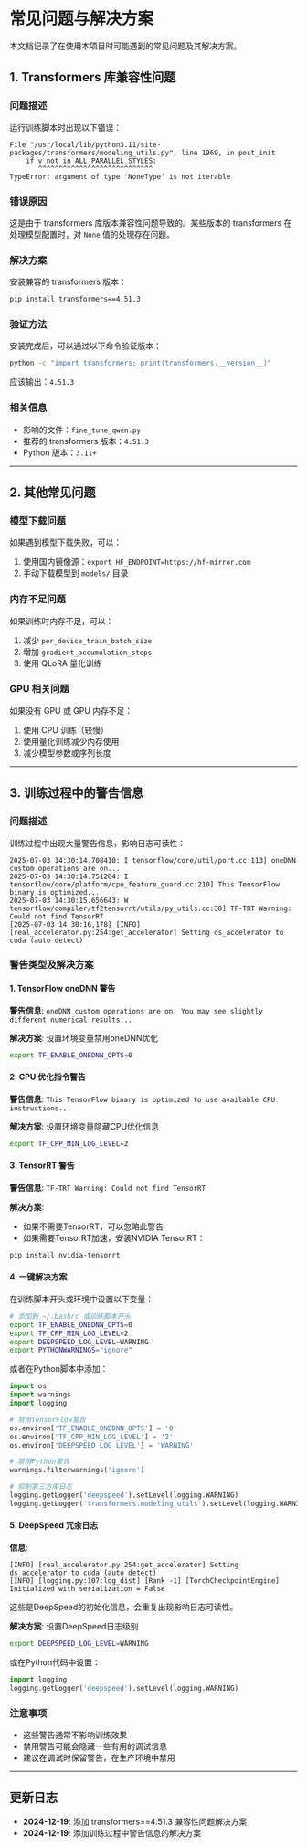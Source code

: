 # 常见问题与解决方案

本文档记录了在使用本项目时可能遇到的常见问题及其解决方案。

## 1. Transformers 库兼容性问题

### 问题描述
运行训练脚本时出现以下错误：

```
File "/usr/local/lib/python3.11/site-packages/transformers/modeling_utils.py", line 1969, in post_init
    if v not in ALL_PARALLEL_STYLES:
       ^^^^^^^^^^^^^^^^^^^^^^^^^^^^
TypeError: argument of type 'NoneType' is not iterable
```

### 错误原因
这是由于 transformers 库版本兼容性问题导致的。某些版本的 transformers 在处理模型配置时，对 `None` 值的处理存在问题。

### 解决方案
安装兼容的 transformers 版本：

```bash
pip install transformers==4.51.3
```

### 验证方法
安装完成后，可以通过以下命令验证版本：

```bash
python -c "import transformers; print(transformers.__version__)"
```

应该输出：`4.51.3`

### 相关信息
- 影响的文件：`fine_tune_qwen.py`
- 推荐的 transformers 版本：`4.51.3`
- Python 版本：`3.11+`

---

## 2. 其他常见问题

### 模型下载问题
如果遇到模型下载失败，可以：
1. 使用国内镜像源：`export HF_ENDPOINT=https://hf-mirror.com`
2. 手动下载模型到 `models/` 目录

### 内存不足问题
如果训练时内存不足，可以：
1. 减少 `per_device_train_batch_size`
2. 增加 `gradient_accumulation_steps`
3. 使用 QLoRA 量化训练

### GPU 相关问题
如果没有 GPU 或 GPU 内存不足：
1. 使用 CPU 训练（较慢）
2. 使用量化训练减少内存使用
3. 减少模型参数或序列长度

---

## 3. 训练过程中的警告信息

### 问题描述
训练过程中出现大量警告信息，影响日志可读性：

```
2025-07-03 14:30:14.708410: I tensorflow/core/util/port.cc:113] oneDNN custom operations are on...
2025-07-03 14:30:14.751284: I tensorflow/core/platform/cpu_feature_guard.cc:210] This TensorFlow binary is optimized...
2025-07-03 14:30:15.656643: W tensorflow/compiler/tf2tensorrt/utils/py_utils.cc:38] TF-TRT Warning: Could not find TensorRT
[2025-07-03 14:30:16,178] [INFO] [real_accelerator.py:254:get_accelerator] Setting ds_accelerator to cuda (auto detect)
```

### 警告类型及解决方案

#### 1. TensorFlow oneDNN 警告
**警告信息**: `oneDNN custom operations are on. You may see slightly different numerical results...`

**解决方案**: 设置环境变量禁用oneDNN优化
```bash
export TF_ENABLE_ONEDNN_OPTS=0
```

#### 2. CPU 优化指令警告
**警告信息**: `This TensorFlow binary is optimized to use available CPU instructions...`

**解决方案**: 设置环境变量隐藏CPU优化信息
```bash
export TF_CPP_MIN_LOG_LEVEL=2
```

#### 3. TensorRT 警告
**警告信息**: `TF-TRT Warning: Could not find TensorRT`

**解决方案**: 
- 如果不需要TensorRT，可以忽略此警告
- 如果需要TensorRT加速，安装NVIDIA TensorRT：
```bash
pip install nvidia-tensorrt
```

#### 4. 一键解决方案
在训练脚本开头或环境中设置以下变量：

```bash
# 添加到 ~/.bashrc 或训练脚本开头
export TF_ENABLE_ONEDNN_OPTS=0
export TF_CPP_MIN_LOG_LEVEL=2
export DEEPSPEED_LOG_LEVEL=WARNING
export PYTHONWARNINGS="ignore"
```

或者在Python脚本中添加：
```python
import os
import warnings
import logging

# 禁用TensorFlow警告
os.environ['TF_ENABLE_ONEDNN_OPTS'] = '0'
os.environ['TF_CPP_MIN_LOG_LEVEL'] = '2'
os.environ['DEEPSPEED_LOG_LEVEL'] = 'WARNING'

# 禁用Python警告
warnings.filterwarnings('ignore')

# 抑制第三方库日志
logging.getLogger('deepspeed').setLevel(logging.WARNING)
logging.getLogger('transformers.modeling_utils').setLevel(logging.WARNING)
```

#### 5. DeepSpeed 冗余日志
**信息**: 
```
[INFO] [real_accelerator.py:254:get_accelerator] Setting ds_accelerator to cuda (auto detect)
[INFO] [logging.py:107:log_dist] [Rank -1] [TorchCheckpointEngine] Initialized with serialization = False
```

这些是DeepSpeed的初始化信息，会重复出现影响日志可读性。

**解决方案**: 设置DeepSpeed日志级别
```bash
export DEEPSPEED_LOG_LEVEL=WARNING
```

或在Python代码中设置：
```python
import logging
logging.getLogger('deepspeed').setLevel(logging.WARNING)
```

### 注意事项
- 这些警告通常不影响训练效果
- 禁用警告可能会隐藏一些有用的调试信息
- 建议在调试时保留警告，在生产环境中禁用

---

## 更新日志

- **2024-12-19**: 添加 transformers==4.51.3 兼容性问题解决方案
- **2024-12-19**: 添加训练过程中警告信息的解决方案 